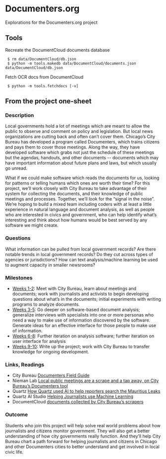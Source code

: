 # Documenters.org
Explorations for the Documenters.org project


## Tools

Recreate the DocumentCloud documents database

```
 $ rm data/DocumentCloud/db.json
 $ python -m tools.makedb data/DocumentCloud/documents.json data/DocumentCloud/db.json
```

Fetch OCR docs from DocumentCloud

```
 $ python -m tools.fetchdocs [-v]
```

## From the project one-sheet

### Description

Local governments hold a lot of meetings which are meant to allow the public to observe and comment on policy and legislation.  But local news organizations are cutting back and often can’t cover them. Chicago’s City Bureau has developed a program called Documenters, which trains citizens and pays them to cover those meetings. Along the way, they have developed software which grabs not just the schedule of these meetings but the agendas, handouts, and other documents -- documents which may have important information about future plans and laws, but which usually go unread.

What if we could make software which reads the documents for us, looking for patterns or telling humans which ones are worth their time?  For this project, we’ll work closely with City Bureau to take advantage of their system for collecting the documents, and their knowledge of public meetings and processes. Together, we’ll look for the “signal in the noise”. We’re hoping to build a mixed team including coders with at least a little experience in natural language and document analysis, as well as people who are interested in civics and government, who can help identify what’s interesting and think about how humans would be best served by any software we might create.

### Questions

What information can be pulled from local government records?
Are there notable trends in local government records? Do they cut across types of agencies or jurisdictions?
How can text analysis/machine learning be used to augment capacity in smaller newsrooms?

### Milestones

 * [Weeks 1-2](https://github.com/NUKnightLab/Documenters.org/milestone/1): Meet with City Bureau, learn about meetings and documents; work with journalists and activists to begin developing questions about what’s in the documents; initial experiments with writing programs to analyze documents.
 * [Weeks 3-5](https://github.com/NUKnightLab/Documenters.org/milestone/2): Go deeper on software-based document analysis; generalize interviews with specialists into one or more personas who need a way to make use of information discovered by the software. Generate ideas for an effective interface for those people to make use of information.
 * [Weeks 6-8](https://github.com/NUKnightLab/Documenters.org/milestone/3): Further iteration on analysis software; further iteration on user interface for analysis
 * [Weeks 9-10](https://github.com/NUKnightLab/Documenters.org/milestone/4): Write up the project; work with City Bureau to transfer knowledge for ongoing development.

### Links, Readings

 * City Bureau [Documenters Field Guide](https://fieldguide.documenters.org/)
 * Nieman Lab [Local public meetings are a scrape and a tap away, on City Bureau’s Documenters tool](https://www.niemanlab.org/2019/01/local-public-meetings-are-a-scrape-and-a-tap-away-on-city-bureaus-documenters-app/)
 * Quartz [How Quartz used AI to help reporters search the Mauritius Leaks](https://qz.com/1670632/how-quartz-used-ai-to-help-reporters-search-the-mauritius-leaks/)
 * Quartz AI Studio [Helping Journalists use Machine Learning](https://qz.ai/)
 * DocumentCloud [documents collected by City Bureau’s scrapers](https://www.documentcloud.org/public/search/Account:21089-documenters-app)


### Outcome

Students who join this project will help solve real world problems about how journalists and citizens monitor government. They will also get a better understanding of how city governments really function. And they’ll help City Bureau chart a path forward for helping journalists and citizens in Chicago and other Documenters cities to better understand and get involved in local civic life.
